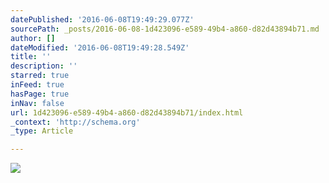 ```yaml
---
datePublished: '2016-06-08T19:49:29.077Z'
sourcePath: _posts/2016-06-08-1d423096-e589-49b4-a860-d82d43894b71.md
author: []
dateModified: '2016-06-08T19:49:28.549Z'
title: ''
description: ''
starred: true
inFeed: true
hasPage: true
inNav: false
url: 1d423096-e589-49b4-a860-d82d43894b71/index.html
_context: 'http://schema.org'
_type: Article

---
```

![](https://the-grid-user-content.s3-us-west-2.amazonaws.com/31900177-0898-4201-82f7-59f2b09a4763.png)